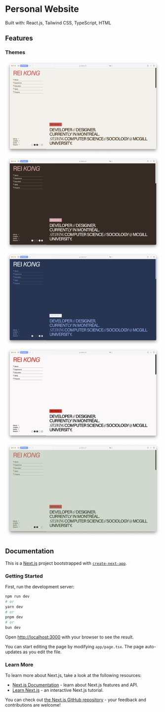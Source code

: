# Personal Website
Built with: React.js, Tailwind CSS, TypeScript, HTML
## Features
### Themes
<img src="./public/images/readme/laptop1.png"/>
<img src="./public/images/readme/laptop3.png"/>
<img src="./public/images/readme/laptop4.png"/>
<img src="./public/images/readme/laptop5.png"/>
<img src="./public/images/readme/laptop2.png"/>


## Documentation

This is a [Next.js](https://nextjs.org/) project bootstrapped with [`create-next-app`](https://github.com/vercel/next.js/tree/canary/packages/create-next-app).

### Getting Started

First, run the development server:

```bash
npm run dev
# or
yarn dev
# or
pnpm dev
# or
bun dev
```

Open [http://localhost:3000](http://localhost:3000) with your browser to see the result.

You can start editing the page by modifying `app/page.tsx`. The page auto-updates as you edit the file.


### Learn More

To learn more about Next.js, take a look at the following resources:

- [Next.js Documentation](https://nextjs.org/docs) - learn about Next.js features and API.
- [Learn Next.js](https://nextjs.org/learn) - an interactive Next.js tutorial.

You can check out [the Next.js GitHub repository](https://github.com/vercel/next.js/) - your feedback and contributions are welcome!
